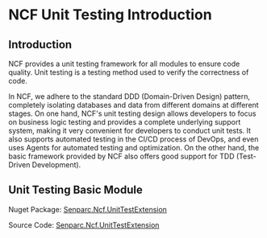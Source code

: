 # NCF Unit Testing Introduction

## Introduction

NCF provides a unit testing framework for all modules to ensure code quality. Unit testing is a testing method used to verify the correctness of code.

In NCF, we adhere to the standard DDD (Domain-Driven Design) pattern, completely isolating databases and data from different domains at different stages. On one hand, NCF's unit testing design allows developers to focus on business logic testing and provides a complete underlying support system, making it very convenient for developers to conduct unit tests. It also supports automated testing in the CI/CD process of DevOps, and even uses Agents for automated testing and optimization. On the other hand, the basic framework provided by NCF also offers good support for TDD (Test-Driven Development).

## Unit Testing Basic Module

Nuget Package: [Senparc.Ncf.UnitTestExtension](https://www.nuget.org/packages/Senparc.Ncf.UnitTestExtension)

Source Code: [Senparc.Ncf.UnitTestExtension](https://github.com/NeuCharFramework/NcfPackageSources/blob/32ee9ce35609a9c7886096429263daa9f32d13c9/src/Basic/Senparc.Ncf.UnitTestExtension/)
